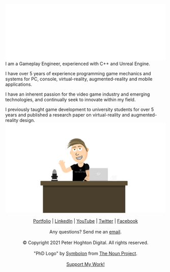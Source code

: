 ![Image](PhD_Logo_Large_White.png)
I am a Gameplay Engineer, experienced with C++ and Unreal Engine.

I have over 5 years of experience programming game mechanics and systems for PC, console, virtual-reality, augmented-reality and mobile applications.

I have an inherent passion for the video game industry and emerging technologies, and continually seek to innovate within my field.

I previously taught game development to university students for over 5 years and published a research paper on virtual-reality and augmented-reality design.
![Image](Peter%20Hoghton%20Avatar.png)
<p align="center">
  <a href="https://www.peterhoghtondigital.com">Portfolio</a> | 
  <a href="https://www.linkedin.com/in/peter-hoghton/">LinkedIn</a> | 
  <a href="https://www.youtube.com/channel/UCmdpJO0VIxrHlut5mCNzgDQ">YouTube</a> | 
  <a href="https://twitter.com/PHoghtonDigital">Twitter</a> | 
  <a href="https://www.facebook.com/PeterHoghtonDigital">Facebook</a>  
  <br><br>Any questions? Send me an <a href="mailto:peterhoghtondigital@gmail.com">email</a>.
  <br><br>© Copyright 2021 Peter Hoghton Digital. All rights reserved.
  <br><br>"PhD Logo" by <a href="https://thenounproject.com/symbolon/">Symbolon</a> from <a href="https://thenounproject.com/">The Noun Project</a>.
  <br><br><a href="https://www.paypal.com/paypalme/PeterHoghtonDigital">Support My Work!</a>
</p>
